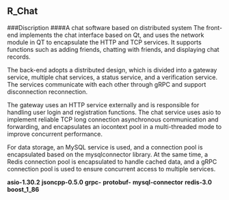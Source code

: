 ## R_Chat
###Discription
####A chat software based on distributed system 
The front-end implements the chat interface based on Qt, and uses the network module in QT to encapsulate the HTTP and TCP services. It supports functions such as adding friends, chatting with friends, and displaying chat records.

The back-end adopts a distributed design, which is divided into a gateway service, multiple chat services, a status service, and a verification service. The services communicate with each other through gRPC and support disconnection reconnection.

The gateway uses an HTTP service externally and is responsible for handling user login and registration functions. The chat service uses asio to implement reliable TCP long connection asynchronous communication and forwarding, and encapsulates an iocontext pool in a multi-threaded mode to improve concurrent performance.

For data storage, an MySQL service is used, and a connection pool is encapsulated based on the mysqlconnector library. At the same time, a Redis connection pool is encapsulated to handle cached data, and a gRPC connection pool is used to ensure concurrent access to multiple services. 

**asio-1.30.2**
**jsoncpp-0.5.0**
**grpc-**
**protobuf-**
**mysql-connector**
**redis-3.0**
**boost_1_86**
